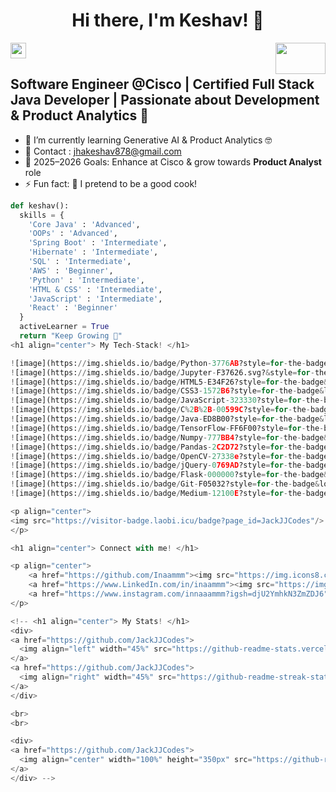 

<h1 align="center"> Hi there, I'm Keshav! 👋 </h1>
<img src="https://media.giphy.com/media/hvRJCLFzcasrR4ia7z/giphy.gif" width="25px">

<img align="right" src="https://upload.wikimedia.org/wikipedia/commons/6/64/Cisco_logo.svg" width="80" height="50">

##  Software Engineer @Cisco | Certified Full Stack Java Developer | Passionate about Development & Product Analytics 🚀

- 🌱 I’m currently learning Generative AI & Product Analytics 🤓  
- 👯 Contact : [jhakeshav878@gmail.com](mailto:jhakeshav878@gmail.com)  
- 🥅 2025–2026 Goals: Enhance at Cisco & grow towards **Product Analyst** role  
- ⚡ Fun fact: 🍳 I pretend to be a good cook!  

```python
def keshav():
  skills = {
    'Core Java' : 'Advanced',
    'OOPs' : 'Advanced',
    'Spring Boot' : 'Intermediate',
    'Hibernate' : 'Intermediate',
    'SQL' : 'Intermediate',
    'AWS' : 'Beginner',
    'Python' : 'Intermediate',
    'HTML & CSS' : 'Intermediate',
    'JavaScript' : 'Intermediate',
    'React' : 'Beginner'
  }
  activeLearner = True
  return "Keep Growing 🚀"
<h1 align="center"> My Tech-Stack! </h1>

![image](https://img.shields.io/badge/Python-3776AB?style=for-the-badge&logo=python&logoColor=white)
![image](https://img.shields.io/badge/Jupyter-F37626.svg?&style=for-the-badge&logo=Jupyter&logoColor=white)
![image](https://img.shields.io/badge/HTML5-E34F26?style=for-the-badge&logo=html5&logoColor=white)
![image](https://img.shields.io/badge/CSS3-1572B6?style=for-the-badge&logo=css3&logoColor=white)
![image](https://img.shields.io/badge/JavaScript-323330?style=for-the-badge&logo=javascript&logoColor=F7DF1E)
![image](https://img.shields.io/badge/C%2B%2B-00599C?style=for-the-badge&logo=c%2B%2B&logoColor=white)
![image](https://img.shields.io/badge/Java-ED8B00?style=for-the-badge&logo=java&logoColor=white)
![image](https://img.shields.io/badge/TensorFlow-FF6F00?style=for-the-badge&logo=TensorFlow&logoColor=white)
![image](https://img.shields.io/badge/Numpy-777BB4?style=for-the-badge&logo=numpy&logoColor=white)
![image](https://img.shields.io/badge/Pandas-2C2D72?style=for-the-badge&logo=pandas&logoColor=white)
![image](https://img.shields.io/badge/OpenCV-27338e?style=for-the-badge&logo=OpenCV&logoColor=white)
![image](https://img.shields.io/badge/jQuery-0769AD?style=for-the-badge&logo=jquery&logoColor=white)
![image](https://img.shields.io/badge/Flask-000000?style=for-the-badge&logo=flask&logoColor=white)
![image](https://img.shields.io/badge/Git-F05032?style=for-the-badge&logo=git&logoColor=white)
![image](https://img.shields.io/badge/Medium-12100E?style=for-the-badge&logo=medium&logoColor=white)

<p align="center">
<img src="https://visitor-badge.laobi.icu/badge?page_id=JackJJCodes"/>       
</p>

<h1 align="center"> Connect with me! </h1>

<p align="center">
    <a href="https://github.com/Inaammm"><img src="https://img.icons8.com/bubbles/50/000000/github.png" alt="GitHub"/></a>
    <a href="https://www.LinkedIn.com/in/inaammm"><img src="https://img.icons8.com/bubbles/50/000000/linkedin.png" alt="LinkedIn"/></a>
    <a href="https://www.instagram.com/innaaammm?igsh=djU2YmhkN3ZmZDJ6"><img src="https://img.icons8.com/bubbles/50/000000/instagram.png" alt="Instagram"/></a>
</p>

<!-- <h1 align="center"> My Stats! </h1>
<div>
<a href="https://github.com/JackJJCodes">
  <img align="left" width="45%" src="https://github-readme-stats.vercel.app/api?username=JackJJCodes&show_icons=true&theme=radical">
</a>
<a href="https://github.com/JackJJCodes">
  <img align="right" width="45%" src="https://github-readme-streak-stats.herokuapp.com/?user=JackJJCodes&theme=dark)](https://git.io/streak-stats">
</a>
</div>

<br>
<br>

<div>
<a href="https://github.com/JackJJCodes">
  <img align="center" width="100%" height="350px" src="https://github-readme-stats.vercel.app/api/top-langs/?username=JackJJCodes&theme=dark&langs_count=4">
</a>
</div> -->

